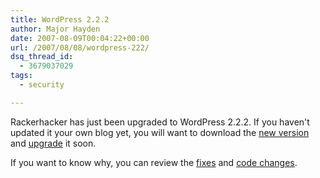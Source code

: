 ```yaml
---
title: WordPress 2.2.2
author: Major Hayden
date: 2007-08-09T00:04:22+00:00
url: /2007/08/08/wordpress-222/
dsq_thread_id:
  - 3679037029
tags:
  - security

---
```

Rackerhacker has just been upgraded to WordPress 2.2.2. If you haven't updated it your own blog yet, you will want to download the [new version][1] and [upgrade][2] it soon.

If you want to know why, you can review the [fixes][3] and [code changes][4].

 [1]: http://wordpress.org/download/
 [2]: http://codex.wordpress.org/Upgrading_WordPress_Extended
 [3]: http://trac.wordpress.org/query?status=closed&milestone=2.2.2
 [4]: http://trac.wordpress.org/changeset?new=branches%2F2.2%405849&old=branches%2F2.2%405725
